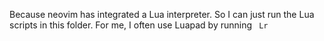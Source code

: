 Because neovim has integrated a Lua interpreter.
So I can just run the Lua scripts in this folder.
For me, I often use Luapad by running ` Lr`
